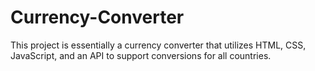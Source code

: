 # Currency-Converter
This project is essentially a currency converter that utilizes HTML, CSS, JavaScript, and an API to support conversions for all countries.
